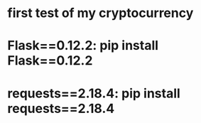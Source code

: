 # first test of my cryptocurrency

# Flask==0.12.2: pip install Flask==0.12.2
# requests==2.18.4: pip install requests==2.18.4
